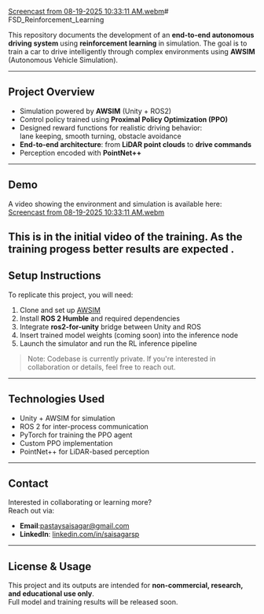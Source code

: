 [Screencast from 08-19-2025 10:33:11 AM.webm](https://github.com/user-attachments/assets/51369014-8c06-4d13-af22-cb6911c66340)# FSD_Reinforcement_Learning

This repository documents the development of an **end-to-end autonomous driving system** using **reinforcement learning** in simulation. The goal is to train a car to drive intelligently through complex environments using **AWSIM** (Autonomous Vehicle Simulation).

---

## Project Overview

- Simulation powered by **AWSIM** (Unity + ROS2)
- Control policy trained using **Proximal Policy Optimization (PPO)**
- Designed reward functions for realistic driving behavior:  
  lane keeping, smooth turning, obstacle avoidance
- **End-to-end architecture**: from **LiDAR point clouds** to **drive commands**
- Perception encoded with **PointNet++**

---

## Demo

A video showing the environment and simulation is available here:  
[Screencast from 08-19-2025 10:33:11 AM.webm](https://github.com/user-attachments/assets/f76c4c5d-76ac-4be9-9df7-a12617e91b19)


This is in the initial video of the training. As the training progess better results are expected .
---

## Setup Instructions

To replicate this project, you will need:

1. Clone and set up [AWSIM](https://github.com/tier4/AWSIM)
2. Install **ROS 2 Humble** and required dependencies
3. Integrate **ros2-for-unity** bridge between Unity and ROS
4. Insert trained model weights (coming soon) into the inference node
5. Launch the simulator and run the RL inference pipeline

> Note: Codebase is currently private. If you're interested in collaboration or details, feel free to reach out.

---

## Technologies Used

- Unity + AWSIM for simulation
- ROS 2 for inter-process communication
- PyTorch for training the PPO agent
- Custom PPO implementation
- PointNet++ for LiDAR-based perception

---

## Contact

Interested in collaborating or learning more?  
Reach out via:

- **Email**:pastaysaisagar@gmail.com  
- **LinkedIn**: [linkedin.com/in/saisagarsp ](http://www.linkedin.com/in/sai-sagar-s-p-18b1b5236)

---

## License & Usage

This project and its outputs are intended for **non-commercial, research, and educational use only**.  
Full model and training results will be released soon.
